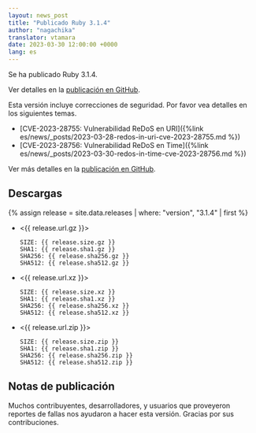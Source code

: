 ```yaml
---
layout: news_post
title: "Publicado Ruby 3.1.4"
author: "nagachika"
translator: vtamara
date: 2023-03-30 12:00:00 +0000
lang: es
---
```


Se ha publicado Ruby 3.1.4.

Ver detalles en la [publicación en GitHub](https://github.com/ruby/ruby/releases/tag/v3_1_4).

Esta versión incluye correcciones de seguridad.
Por favor vea detalles en los siguientes temas.

* [CVE-2023-28755: Vulnerabilidad ReDoS en URI]({%link es/news/_posts/2023-03-28-redos-in-uri-cve-2023-28755.md %})
* [CVE-2023-28756: Vulnerabilidad ReDoS en Time]({%link es/news/_posts/2023-03-30-redos-in-time-cve-2023-28756.md %})

Ver más detalles en la [publicación en GitHub](https://github.com/ruby/ruby/releases/tag/v3_1_4).

## Descargas

{% assign release = site.data.releases | where: "version", "3.1.4" | first %}

* <{{ release.url.gz }}>

      SIZE: {{ release.size.gz }}
      SHA1: {{ release.sha1.gz }}
      SHA256: {{ release.sha256.gz }}
      SHA512: {{ release.sha512.gz }}

* <{{ release.url.xz }}>

      SIZE: {{ release.size.xz }}
      SHA1: {{ release.sha1.xz }}
      SHA256: {{ release.sha256.xz }}
      SHA512: {{ release.sha512.xz }}

* <{{ release.url.zip }}>

      SIZE: {{ release.size.zip }}
      SHA1: {{ release.sha1.zip }}
      SHA256: {{ release.sha256.zip }}
      SHA512: {{ release.sha512.zip }}

## Notas de publicación

Muchos contribuyentes, desarrolladores, y usuarios que proveyeron
reportes de fallas nos ayudaron a hacer esta versión.
Gracias por sus contribuciones.
